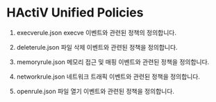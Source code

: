 # HActiV Unified Policies
1. execverule.json
   execve 이벤트와 관련된 정책의 정의합니다.
   
2. deleterule.json
   파일 삭제 이벤트와 관련된 정책을 정의합니다.
   
3. memoryrule.json
   메모리 접근 및 매핑 이벤트와 관련된 정책을 정의합니다.
   
4. networkrule.json
   네트워크 트래픽 이벤트와 관련된 정책을 정의합니다.
   
5. openrule.json
   파일 열기 이벤트와 관련된 정책을 정의합니다.

